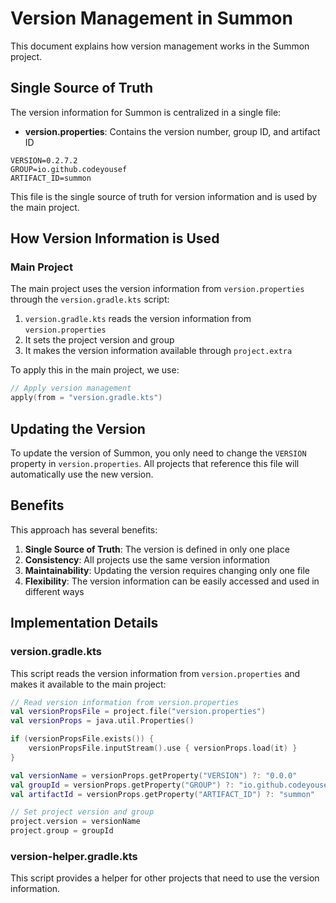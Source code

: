 # Version Management in Summon

This document explains how version management works in the Summon project.

## Single Source of Truth

The version information for Summon is centralized in a single file:

- **version.properties**: Contains the version number, group ID, and artifact ID

```properties
VERSION=0.2.7.2
GROUP=io.github.codeyousef
ARTIFACT_ID=summon
```

This file is the single source of truth for version information and is used by the main project.

## How Version Information is Used

### Main Project

The main project uses the version information from `version.properties` through the `version.gradle.kts` script:

1. `version.gradle.kts` reads the version information from `version.properties`
2. It sets the project version and group
3. It makes the version information available through `project.extra`

To apply this in the main project, we use:

```kotlin
// Apply version management
apply(from = "version.gradle.kts")
```


## Updating the Version

To update the version of Summon, you only need to change the `VERSION` property in `version.properties`. All projects that reference this file will automatically use the new version.

## Benefits

This approach has several benefits:

1. **Single Source of Truth**: The version is defined in only one place
2. **Consistency**: All projects use the same version information
3. **Maintainability**: Updating the version requires changing only one file
4. **Flexibility**: The version information can be easily accessed and used in different ways

## Implementation Details

### version.gradle.kts

This script reads the version information from `version.properties` and makes it available to the main project:

```kotlin
// Read version information from version.properties
val versionPropsFile = project.file("version.properties")
val versionProps = java.util.Properties()

if (versionPropsFile.exists()) {
    versionPropsFile.inputStream().use { versionProps.load(it) }
}

val versionName = versionProps.getProperty("VERSION") ?: "0.0.0"
val groupId = versionProps.getProperty("GROUP") ?: "io.github.codeyousef"
val artifactId = versionProps.getProperty("ARTIFACT_ID") ?: "summon"

// Set project version and group
project.version = versionName
project.group = groupId
```

### version-helper.gradle.kts

This script provides a helper for other projects that need to use the version information.
